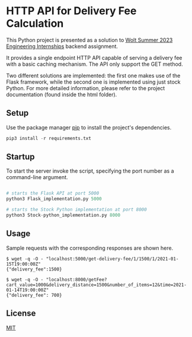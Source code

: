 # HTTP API for Delivery Fee Calculation


This Python project is presented as a solution to [Wolt Summer 2023 Engineering Internships](https://github.com/woltapp/engineering-summer-intern-2023) backend assignment.

It provides a single endpoint HTTP API capable of serving a delivery fee with a basic caching mechanism. The API only support the GET method.


Two different solutions are implemented: the first one makes use of the Flask framework, while the second one is implemented using just stock Python. 
For more detailed information, please refer to the project documentation (found inside the html folder).

## Setup

Use the package manager [pip](https://pip.pypa.io/en/stable/) to install the project's dependencies.

```python
pip3 install -r requirements.txt
```

## Startup

To start the server invoke the script, specifying the port number as a command-line argument.
```python

# starts the Flask API at port 5000
python3 Flask_implementation.py 5000

# starts the Stock Python implementation at port 8000
python3 Stock-python_implementation.py 8000

```
## Usage
Sample requests with the corresponding responses are shown here.
```console
$ wget -q -O - "localhost:5000/get-delivery-fee/1/1500/1/2021-01-15T19:00:00Z"
{"delivery_fee":1500}

$ wget -q -O - "localhost:8000/getFee?cart_value=1000&delivery_distance=1500&number_of_items=12&time=2021-01-14T19:00:00Z"
{"delivery_fee": 700}
```

## License

[MIT](https://choosealicense.com/licenses/mit/)